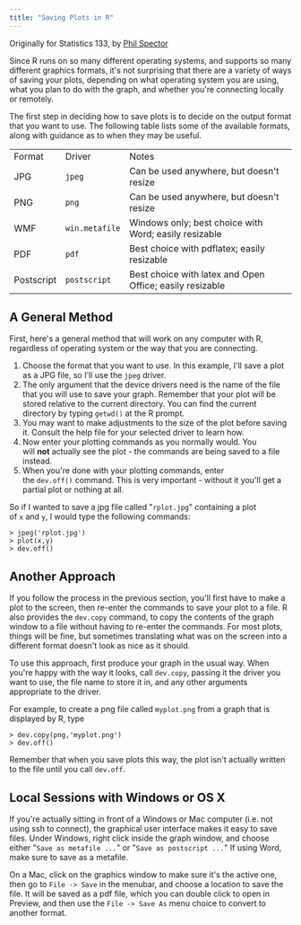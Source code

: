 ```yaml
---
title: "Saving Plots in R"
---
```

Originally for Statistics 133, by
[Phil Spector](http://www.stat.berkeley.edu/~spector)

Since R runs on so many different operating systems, and supports so
many different graphics formats, it's not surprising that there are a
variety of ways of saving your plots, depending on what operating system
you are using, what you plan to do with the graph, and whether you're
connecting locally or remotely.

The first step in deciding how to save plots is to decide on the output
format that you want to use. The following table lists some of the
available formats, along with guidance as to when they may be useful.

|            |                |                                                          |
|------------|----------------|----------------------------------------------------------|
| Format     | Driver         | Notes                                                    |
| JPG        | `jpeg`         | Can be used anywhere, but doesn't resize                 |
| PNG        | `png`          | Can be used anywhere, but doesn't resize                 |
| WMF        | `win.metafile` | Windows only; best choice with Word; easily resizable    |
| PDF        | `pdf`          | Best choice with pdflatex; easily resizable              |
| Postscript | `postscript`   | Best choice with latex and Open Office; easily resizable |

## A General Method

First, here's a general method that will work on any computer with R,
regardless of operating system or the way that you are connecting.

1.  Choose the format that you want to use. In this example, I'll save a
    plot as a JPG file, so I'll use the `jpeg` driver.
1.  The only argument that the device drivers need is the name of the
    file that you will use to save your graph. Remember that your plot
    will be stored relative to the current directory. You can find the
    current directory by typing `getwd()` at the R prompt.
1.  You may want to make adjustments to the size of the plot before
    saving it. Consult the help file for your selected driver to learn
    how.
1.  Now enter your plotting commands as you normally would. You
    will **not** actually see the plot - the commands are being saved to
    a file instead.
1.  When you're done with your plotting commands, enter
    the `dev.off()` command. This is very important - without it you'll
    get a partial plot or nothing at all.

So if I wanted to save a jpg file called "`rplot.jpg`" containing a plot
of `x` and `y`, I would type the following commands:

    > jpeg('rplot.jpg')
    > plot(x,y)
    > dev.off()

## Another Approach

If you follow the process in the previous section, you'll first have to
make a plot to the screen, then re-enter the commands to save your plot
to a file. R also provides the `dev.copy` command, to copy the contents
of the graph window to a file without having to re-enter the commands.
For most plots, things will be fine, but sometimes translating what was
on the screen into a different format doesn't look as nice as it should.

To use this approach, first produce your graph in the usual way. When
you're happy with the way it looks, call `dev.copy`, passing it the
driver you want to use, the file name to store it in, and any other
arguments appropriate to the driver.

For example, to create a png file called `myplot.png` from a graph that
is displayed by R, type

    > dev.copy(png,'myplot.png')
    > dev.off()

Remember that when you save plots this way, the plot isn't actually
written to the file until you call `dev.off`.

## Local Sessions with Windows or OS X

If you're actually sitting in front of a Windows or Mac computer (i.e.
not using ssh to connect), the graphical user interface makes it easy to
save files. Under Windows, right click inside the graph window, and
choose either "`Save as metafile ...`" or "`Save as postscript ...`" If
using Word, make sure to save as a metafile.

On a Mac, click on the graphics window to make sure it's the active one,
then go to `File -> Save` in the menubar, and choose a location to save
the file. It will be saved as a pdf file, which you can double click to
open in Preview, and then use the `File -> Save As` menu choice to
convert to another format.
